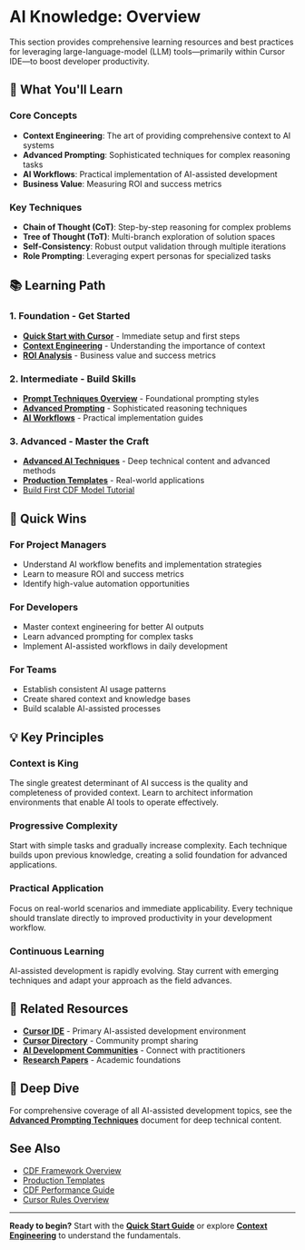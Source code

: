 # AI Knowledge: Overview

This section provides comprehensive learning resources and best practices for
leveraging large-language-model (LLM) tools—primarily within Cursor IDE—to boost
developer productivity.

## 🎯 What You'll Learn

### Core Concepts

- **Context Engineering**: The art of providing comprehensive context to AI
  systems
- **Advanced Prompting**: Sophisticated techniques for complex reasoning tasks
- **AI Workflows**: Practical implementation of AI-assisted development
- **Business Value**: Measuring ROI and success metrics

### Key Techniques

- **Chain of Thought (CoT)**: Step-by-step reasoning for complex problems
- **Tree of Thought (ToT)**: Multi-branch exploration of solution spaces
- **Self-Consistency**: Robust output validation through multiple iterations
- **Role Prompting**: Leveraging expert personas for specialized tasks

## 📚 Learning Path

### 1. **Foundation** - Get Started

- **[Quick Start with Cursor](quickstart_context_engineering.md)** - Immediate
  setup and first steps
- **[Context Engineering](context_engineering.md)** - Understanding the
  importance of context
- **[ROI Analysis](includes/roi_taxonomy.md)** - Business value and success
  metrics

### 2. **Intermediate** - Build Skills

- **[Prompt Techniques Overview](prompt_techniques_overview.md)** - Foundational
  prompting styles
- **[Advanced Prompting](advanced_prompting.md)** - Sophisticated reasoning
  techniques
- **[AI Workflows](ai_workflows/index.md)** - Practical implementation guides

### 3. **Advanced** - Master the Craft

- **[Advanced AI Techniques](advanced_prompting.md)** - Deep technical content
  and advanced methods
- **[Production Templates](../cdf_framework/templates/instructions/01_INITIAL_PROJECT_GENERATION.md)**
  \- Real-world applications
- [Build First CDF Model Tutorial](tutorials/build_first_cdf_model.md)

## 🚀 Quick Wins

### For Project Managers

- Understand AI workflow benefits and implementation strategies
- Learn to measure ROI and success metrics
- Identify high-value automation opportunities

### For Developers

- Master context engineering for better AI outputs
- Learn advanced prompting for complex tasks
- Implement AI-assisted workflows in daily development

### For Teams

- Establish consistent AI usage patterns
- Create shared context and knowledge bases
- Build scalable AI-assisted processes

## 💡 Key Principles

### Context is King

The single greatest determinant of AI success is the quality and completeness of
provided context. Learn to architect information environments that enable AI
tools to operate effectively.

### Progressive Complexity

Start with simple tasks and gradually increase complexity. Each technique builds
upon previous knowledge, creating a solid foundation for advanced applications.

### Practical Application

Focus on real-world scenarios and immediate applicability. Every technique
should translate directly to improved productivity in your development workflow.

### Continuous Learning

AI-assisted development is rapidly evolving. Stay current with emerging
techniques and adapt your approach as the field advances.

## 🔗 Related Resources

- **[Cursor IDE](https://cursor.sh)** - Primary AI-assisted development
  environment
- **[Cursor Directory](https://cursor.directory)** - Community prompt sharing
- **[AI Development Communities](https://github.com/topics/ai-assisted-development)**
  \- Connect with practitioners
- **[Research Papers](https://arxiv.org/search/?query=prompt+engineering)** -
  Academic foundations

## 📖 Deep Dive

For comprehensive coverage of all AI-assisted development topics, see the
**[Advanced Prompting Techniques](advanced_prompting.md)** document for deep
technical content.

## See Also

- [CDF Framework Overview](../cdf_framework/index.md)
- [Production Templates](../cdf_framework/templates/instructions/01_INITIAL_PROJECT_GENERATION.md)
- [CDF Performance Guide](../cdf_framework/performance_optimization.md)
- [Cursor Rules Overview](cursor_rules_overview.md)

______________________________________________________________________

**Ready to begin?** Start with the
**[Quick Start Guide](quickstart_context_engineering.md)** or explore
**[Context Engineering](context_engineering.md)** to understand the
fundamentals.
